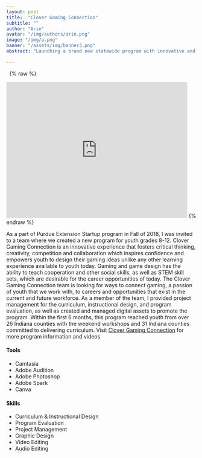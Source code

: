 ```yaml
---
layout: post
title:  "Clover Gaming Connection"
subtitle: ""
author: "Arin"
avatar: "/img/authors/arin.png"
image: "/img/a.png"
banner: "/assets/img/banner3.png"
abstract: "Launching a brand new statewide program with innovative and creative curriculum design aimed to reach new youth audiences."

---
```

&nbsp;
{% raw %}
<iframe width="480" height="360" src="https://www.youtube.com/embed/Je4-sngud1k" frameborder="0"> </iframe>
{% endraw %}
&nbsp;


As a part of Purdue Extension Startup program in Fall of 2018, I was invited to a team where we created a new program for youth grades 8-12.
Clover Gaming Connection is an innovative experience that fosters critical thinking, creativity, competition and collaboration which inspires confidence and empowers youth to design their gaming  ideas unlike any other learning experience available to youth today. Gaming and game design has the ability to teach cooperation and other social skills, as well as STEM skill sets, which are desirable for the career opportunities of today. The Clover Gaming Connection team is looking for ways to connect gaming, a passion of youth that we work with, to careers and opportunities that exist in the current and future workforce.
As a member of the team, I provided project management for the curriculum, instructional design, and program evaluation, as well as created and managed digital assets to promote the program.   Within the first 6 months, this program reached youth from over 26 Indiana counties with the weekend workshops and 31 Indiana counties committed to delivering curriculum.
Visit [Clover Gaming Connection](http://purdue.ag/CloverGamingConnection) for more program information and videos

#### Tools
* Camtasia
* Adobe Audition
* Adobe Photoshop
* Adobe Spark
* Canva

#### Skills
* Curriculum & Instructional Design
* Program Evaluation
* Project Management
* Graphic Design
* Video Editing
* Audio Editing
